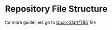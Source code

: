 # Repository File Structure

for more guidelines go to [Qucik Start/TBD](/docs/quickstart/quick_tbd) file
